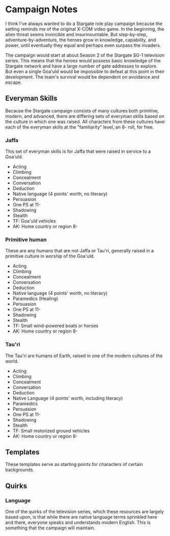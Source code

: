 # Campaign Notes

I think I've always wanted to do a Stargate role play campaign because the setting reminds me of the original X-COM video game. In the beginning, the alien threat seems invincible and insurmountable. But step-by-step, adventure-by-adventure, the heroes grow in knowledge, capability, and power, until eventually they equal and perhaps even surpass the invaders.

The campaign would start at about Season 2 of the Stargate SG-1 television series. This means that the heroes would possess basic knowledge of the Stargate network and have a large number of gate addresses to explore. But even a single Goa'uld would be impossible to defeat at this point in their development. The team's survival would be dependent on avoidance and escape.

## Everyman Skills

Because the Stargate campaign consists of many cultures both primitive, modern, and advanced, there are differing sets of everyman skills based on the culture in which one was raised. All characters from these cultures have each of the everyman skills at the "familiarity" level, an 8- roll, for free.

### Jaffa

This set of everyman skills is for Jaffa that were raised in service to a Goa'uld.

* Acting
* Climbing
* Concealment
* Conversation
* Deduction
* Native language (4 points' worth, no literacy)
* Persuasion
* One PS at 11-
* Shadowing
* Stealth
* TF: Goa'uld vehicles
* AK: Home country or region 8-

### Primitive human

These are any humans that are not Jaffa or Tau'ri, generally raised in a primitive culture in worship of the Goa'uld.

* Acting
* Climbing
* Concealment
* Conversation
* Deduction
* Native language (4 points' worth, no literacy)
* Paramedics (Healing)
* Persuasion
* One PS at 11-
* Shadowing
* Stealth
* TF: Small wind-powered boats or horses
* AK: Home country or region 8-

### Tau'ri

The Tau'ri are humans of Earth, raised in one of the modern cultures of the world.

* Acting
* Climbing
* Concealment
* Conversation
* Deduction
* Native Language (4 points' worth, including literacy)
* Paramedics
* Persuasion
* One PS at 11-
* Shadowing
* Stealth
* TF: Small motorized ground vehicles
* AK: Home country or region 8-

## Templates

These templates serve as starting points for characters of certain backgrounds.

## Quirks

### Language

One of the quirks of the television series, which these resources are largely based upon, is that while there are native language terms sprinkled here and there, everyone speaks and understands modern English. This is something that the campaign will maintain.
